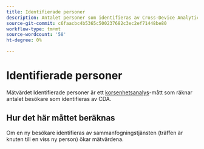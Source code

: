 ```yaml
---
title: Identifierade personer
description: Antalet personer som identifieras av Cross-Device Analytics.
source-git-commit: c6faacbc4b5365c500237682c3ec2ef71448be80
workflow-type: tm+mt
source-wordcount: '58'
ht-degree: 0%

---
```


# Identifierade personer

Mätvärdet Identifierade personer är ett [korsenhetsanalys](../cda/overview.md)-mått som räknar antalet besökare som identifieras av CDA.

## Hur det här måttet beräknas

Om en ny besökare identifieras av sammanfogningstjänsten (träffen är knuten till en viss ny person) ökar mätvärdena.

